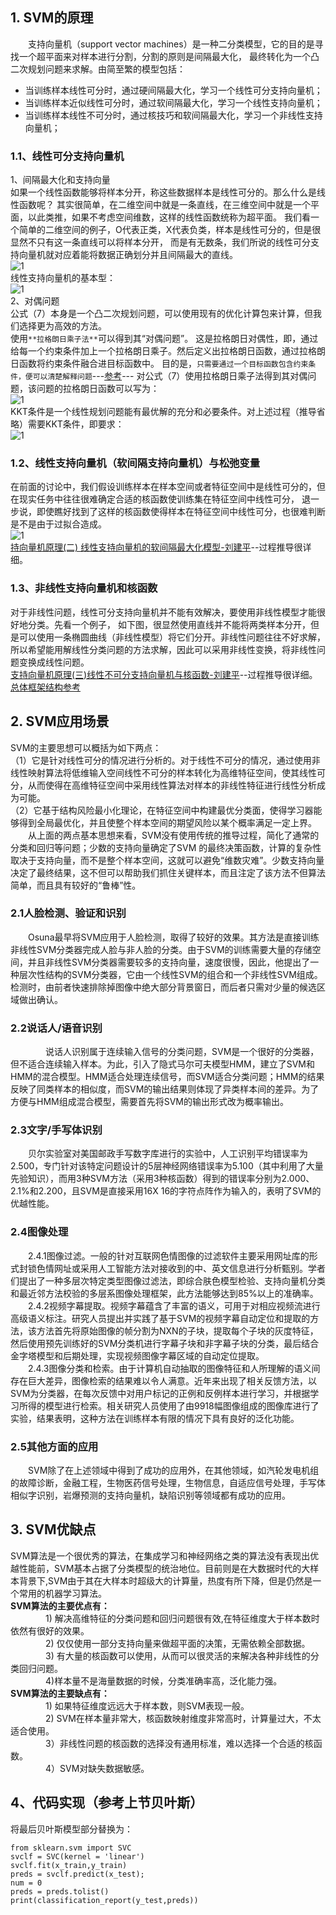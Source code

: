## 1. SVM的原理  
&emsp;&emsp;支持向量机（support vector machines）是一种二分类模型，它的目的是寻找一个超平面来对样本进行分割，分割的原则是间隔最大化，
最终转化为一个凸二次规划问题来求解。由简至繁的模型包括：   
* 当训练样本线性可分时，通过硬间隔最大化，学习一个线性可分支持向量机；  
* 当训练样本近似线性可分时，通过软间隔最大化，学习一个线性支持向量机；  
* 当训练样本线性不可分时，通过核技巧和软间隔最大化，学习一个非线性支持向量机；  
### 1.1、线性可分支持向量机  
1、间隔最大化和支持向量   
如果一个线性函数能够将样本分开，称这些数据样本是线性可分的。那么什么是线性函数呢？
其实很简单，在二维空间中就是一条直线，在三维空间中就是一个平面，以此类推，如果不考虑空间维数，这样的线性函数统称为超平面。
我们看一个简单的二维空间的例子，O代表正类，X代表负类，样本是线性可分的，但是很显然不只有这一条直线可以将样本分开，
而是有无数条，我们所说的线性可分支持向量机就对应着能将数据正确划分并且间隔最大的直线。   
![1](./images/支持向量.png)   
线性支持向量机的基本型：  
![1](./images/线性SVM最后公式.png)   
2、对偶问题   
公式（7）本身是一个凸二次规划问题，可以使用现有的优化计算包来计算，但我们选择更为高效的方法。   
使用`**拉格朗日乘子法**`可以得到其“对偶问题”。
这是拉格朗日对偶性，即，通过给每一个约束条件加上一个拉格朗日乘子。然后定义出拉格朗日函数，通过拉格朗日函数将约束条件融合进目标函数中。
目的是，`只需要通过一个目标函数包含约束条件，便可以清楚解释问题`---[参考](https://blog.csdn.net/sinat_20177327/article/details/79729551)--- 对公式（7）使用拉格朗日乘子法得到其对偶问题，该问题的拉格朗日函数可以写为：  
![1](./images/对偶形式.png)    
KKT条件是一个线性规划问题能有最优解的充分和必要条件。对上述过程（推导省略）需要KKT条件，即要求：  
![1](./images/KKT.png)    
### 1.2、线性支持向量机（软间隔支持向量机）与松弛变量   
在前面的讨论中，我们假设训练样本在样本空间或者特征空间中是线性可分的，但在现实任务中往往很难确定合适的核函数使训练集在特征空间中线性可分，
退一步说，即使瞧好找到了这样的核函数使得样本在特征空间中线性可分，也很难判断是不是由于过拟合造成。   
![1](./images/软间隔.png)    
[持向量机原理(二) 线性支持向量机的软间隔最大化模型-刘建平](http://www.cnblogs.com/pinard/p/6100722.html)--过程推导很详细。     
### 1.3、非线性支持向量机和核函数   
对于非线性问题，线性可分支持向量机并不能有效解决，要使用非线性模型才能很好地分类。先看一个例子，
如下图，很显然使用直线并不能将两类样本分开，但是可以使用一条椭圆曲线（非线性模型）将它们分开。非线性问题往往不好求解，
所以希望能用解线性分类问题的方法求解，因此可以采用非线性变换，将非线性问题变换成线性问题。   
[支持向量机原理(三)线性不可分支持向量机与核函数-刘建平](http://www.cnblogs.com/pinard/p/6103615.html)--过程推导很详细。   
[总体框架结构参考](https://blog.csdn.net/sinat_20177327/article/details/79729551 )    
## 2. SVM应用场景   
SVM的主要思想可以概括为如下两点：   
（1）它是针对线性可分的情况进行分析的。对于线性不可分的情况，通过使用非线性映射算法将低维输入空间线性不可分的样本转化为高维特征空间，使其线性可分，从而使得在高维特征空间中采用线性算法对样本的非线性特征进行线性分析成为可能。    
（2）它基于结构风险最小化理论，在特征空间中构建最优分类面，使得学习器能够得到全局最优化，并且使整个样本空间的期望风险以某个概率满足一定上界。    
&emsp;&emsp;从上面的两点基本思想来看，SVM没有使用传统的推导过程，简化了通常的分类和回归等问题；少数的支持向量确定了SVM 的最终决策函数，计算的复杂性取决于支持向量，而不是整个样本空间，这就可以避免“维数灾难”。少数支持向量决定了最终结果，这不但可以帮助我们抓住关键样本，而且注定了该方法不但算法简单，而且具有较好的“鲁棒”性。    
### 2.1人脸检测、验证和识别    
　　Osuna最早将SVM应用于人脸检测，取得了较好的效果。其方法是直接训练非线性SVM分类器完成人脸与非人脸的分类。由于SVM的训练需要大量的存储空间，并且非线性SVM分类器需要较多的支持向量，速度很慢，因此，他提出了一种层次性结构的SVM分类器，它由一个线性SVM的组合和一个非线性SVM组成。检测时，由前者快速排除掉图像中绝大部分背景窗日，而后者只需对少量的候选区域做出确认。    
### 2.2说话人/语音识别    
　　&emsp;&emsp;说话人识别属于连续输入信号的分类问题，SVM是一个很好的分类器，但不适合连续输入样本。为此，引入了隐式马尔可夫模型HMM，建立了SVM和HMM的混合模型。HMM适合处理连续信号，而SVM适合分类问题；HMM的结果反映了同类样本的相似度，而SVM的输出结果则体现了异类样本间的差异。为了方便与HMM组成混合模型，需要首先将SVM的输出形式改为概率输出。    
### 2.3文字/手写体识别    
　　贝尔实验室对美国邮政手写数字库进行的实验中，人工识别平均错误率为2.500，专门针对该特定问题设计的5层神经网络错误率为5.100（其中利用了大量先验知识），而用3种SVM方法（采用3种核函数）得到的错误率分别为2.000、2.1%和2.200，且SVM是直接采用16X 16的字符点阵作为输入的，表明了SVM的优越性能。    
### 2.4图像处理    
　　2.4.1图像过滤。一般的针对互联网色情图像的过滤软件主要采用网址库的形式封锁色情网址或采用人工智能方法对接收到的中、英文信息进行分析甄别。学者们提出了一种多层次特定类型图像过滤法，即综合肤色模型检验、支持向量机分类和最近邻方法校验的多层系图像处理框架，此方法能够达到85%以上的准确率。    
　　2.4.2视频字幕提取。视频字幕蕴含了丰富的语义，可用于对相应视频流进行高级语义标注。研究人员提出并实践了基于SVM的视频字幕自动定位和提取的方法，该方法首先将原始图像的帧分割为NXN的子块，提取每个子块的灰度特征，然后使用预先训练好的SVM分类机进行字幕子块和非字幕子块的分类，最后结合金字塔模型和后期处理，实现视频图像字幕区域的自动定位提取。    
　　2.4.3图像分类和检索。由于计算机自动抽取的图像特征和人所理解的语义间存在巨大差异，图像检索的结果难以令人满意。近年来出现了相关反馈方法，以SVM为分类器，在每次反馈中对用户标记的正例和反例样本进行学习，并根据学习所得的模型进行检索。相关研究人员使用了由9918幅图像组成的图像库进行了实验，结果表明，这种方法在训练样本有限的情况下具有良好的泛化功能。    
### 2.5其他方面的应用     
　　SVM除了在上述领域中得到了成功的应用外，在其他领域，如汽轮发电机组的故障诊断，金融工程，生物医药信号处理，生物信息，自适应信号处理，手写体相似字识别，岩爆预测的支持向量机，缺陷识别等领域都有成功的应用。   
## 3. SVM优缺点   
SVM算法是一个很优秀的算法，在集成学习和神经网络之类的算法没有表现出优越性能前，SVM基本占据了分类模型的统治地位。目前则是在大数据时代的大样本背景下,SVM由于其在大样本时超级大的计算量，热度有所下降，但是仍然是一个常用的机器学习算法。   
**SVM算法的主要优点有：**   
　　　　1) 解决高维特征的分类问题和回归问题很有效,在特征维度大于样本数时依然有很好的效果。   
　　　　2) 仅仅使用一部分支持向量来做超平面的决策，无需依赖全部数据。   
　　　　3) 有大量的核函数可以使用，从而可以很灵活的来解决各种非线性的分类回归问题。   
　　　　4)样本量不是海量数据的时候，分类准确率高，泛化能力强。   
**SVM算法的主要缺点有：**   
　　　　1) 如果特征维度远远大于样本数，则SVM表现一般。  
　　　　2) SVM在样本量非常大，核函数映射维度非常高时，计算量过大，不太适合使用。   
　　　　3）非线性问题的核函数的选择没有通用标准，难以选择一个合适的核函数。   
　　　　4）SVM对缺失数据敏感。   
## 4、代码实现（参考上节贝叶斯）  
将最后贝叶斯模型部分替换为：   
```
from sklearn.svm import SVC   
svclf = SVC(kernel = 'linear') 
svclf.fit(x_train,y_train)  
preds = svclf.predict(x_test);  
num = 0
preds = preds.tolist()
print(classification_report(y_test,preds))
```




